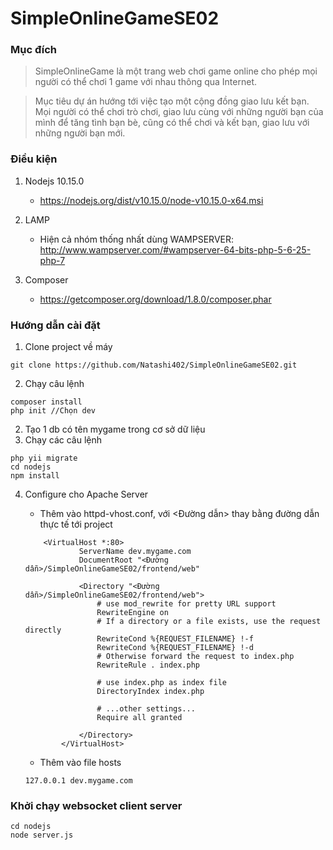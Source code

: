 # SimpleOnlineGameSE02

### Mục đích
> SimpleOnlineGame là một trang web chơi game online cho phép mọi người có thể chơi 1 game với nhau thông qua Internet.

> Mục tiêu dự án hướng tới việc tạo một cộng đồng giao lưu kết bạn. Mọi người có thể chơi trò chơi, giao lưu cùng với những người bạn của mình để tăng tình bạn bè, cũng có thể chơi và kết bạn, giao lưu với những người bạn mới.

### Điều kiện 
1. Nodejs 10.15.0 
    - https://nodejs.org/dist/v10.15.0/node-v10.15.0-x64.msi
    
2. LAMP 
    - Hiện cả nhóm thống nhất dùng WAMPSERVER:
    http://www.wampserver.com/#wampserver-64-bits-php-5-6-25-php-7
    
3. Composer
    - https://getcomposer.org/download/1.8.0/composer.phar   

### Hướng dẫn cài đặt
1. Clone project về máy
```$xslt
git clone https://github.com/Natashi402/SimpleOnlineGameSE02.git
```
2. Chạy câu lệnh
```$xslt
composer install
php init //Chọn dev
```
2. Tạo 1 db có tên mygame trong cơ sở dữ liệu
3. Chạy các câu lệnh
```$xslt
php yii migrate
cd nodejs
npm install
```
4. Configure cho Apache Server
    - Thêm vào httpd-vhost.conf, với <Đường dẫn> thay bằng đường dẫn thực tế tới project
    ```$xslt
        <VirtualHost *:80>
                ServerName dev.mygame.com
                DocumentRoot "<Đường dẫn>/SimpleOnlineGameSE02/frontend/web"
                   
                <Directory "<Đường dẫn>/SimpleOnlineGameSE02/frontend/web">
        			# use mod_rewrite for pretty URL support
                    RewriteEngine on
                    # If a directory or a file exists, use the request directly
                    RewriteCond %{REQUEST_FILENAME} !-f
                    RewriteCond %{REQUEST_FILENAME} !-d
                    # Otherwise forward the request to index.php
                    RewriteRule . index.php
        			 
                    # use index.php as index file
                    DirectoryIndex index.php
        
                    # ...other settings...
        			Require all granted
        			
                </Directory>
            </VirtualHost>
    ```

    - Thêm vào file hosts
    ```$xslt
    127.0.0.1 dev.mygame.com
    ```

### Khởi chạy websocket client server 
```$xslt
cd nodejs
node server.js
```

